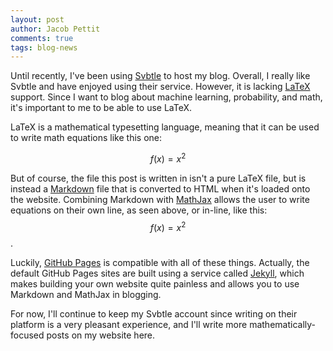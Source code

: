 ```yaml
---
layout: post
author: Jacob Pettit
comments: true
tags: blog-news
---
```


Until recently, I've been using [Svbtle](https://svbtle.com) to host my blog. Overall, I really like Svbtle and have enjoyed using their service. However, it is lacking [LaTeX](https://www.latex-project.org/) support. Since I want to blog about machine learning, probability, and math, it's important to me to be able to use LaTeX.

LaTeX is a mathematical typesetting language, meaning that it can be used to write math equations like this one:

$$f(x) = x^2$$

But of course, the file this post is written in isn't a pure LaTeX file, but is instead a [Markdown](https://daringfireball.net/projects/markdown/) file that is converted to HTML when it's loaded onto the website. Combining Markdown with [MathJax](https://www.mathjax.org/) allows the user to write equations on their own line, as seen above, or in-line, like this: $$f(x) = x^2$$.

Luckily, [GitHub Pages](https://pages.github.com/) is compatible with all of these things. Actually, the default GitHub Pages sites are built using a service called [Jekyll](https://jekyllrb.com/), which makes building your own website quite painless and allows you to use Markdown and MathJax in blogging.

For now, I'll continue to keep my Svbtle account since writing on their platform is a very pleasant experience, and I'll write more mathematically-focused posts on my website here.

